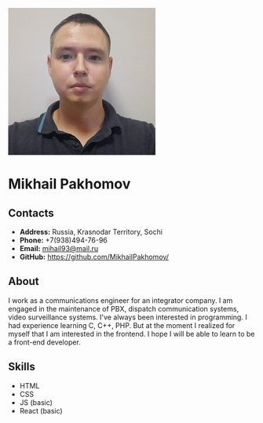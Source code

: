![Avatar](./avatar.jpg)
# Mikhail Pakhomov
## Contacts
* **Address:** Russia, Krasnodar Territory, Sochi
* **Phone:** +7(938)494-76-96
* **Email:** mihail93@mail.ru
* **GitHub:** https://github.com/MikhailPakhomov/
## About
I work as a communications engineer for an integrator company. I am engaged in the maintenance of PBX, dispatch communication systems, video surveillance systems. I've always been interested in programming. I had experience learning C, C++, PHP. But at the moment I realized for myself that I am interested in the frontend. I hope I will be able to learn to be a front-end developer.
## Skills
* HTML
* CSS
* JS (basic)
* React (basic)
